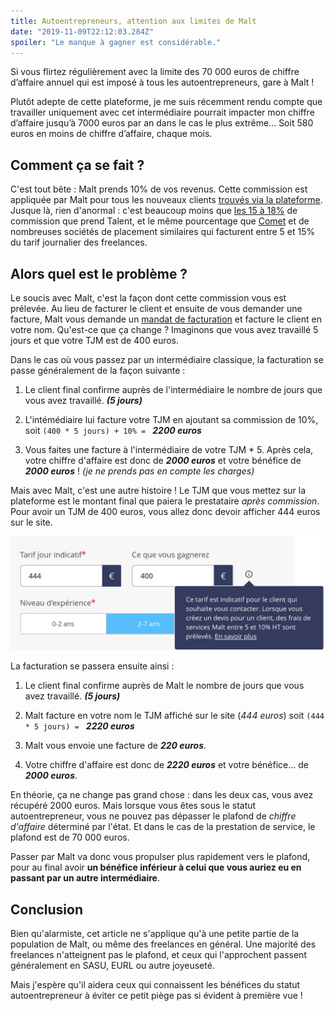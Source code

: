 ```yaml
---
title: Autoentrepreneurs, attention aux limites de Malt
date: "2019-11-09T22:12:03.284Z"
spoiler: "Le manque à gagner est considérable."
---
```


Si vous flirtez régulièrement avec la limite des 70 000 euros de chiffre d’affaire annuel qui est imposé à tous les autoentrepreneurs, gare à Malt !

Plutôt adepte de cette plateforme, je me suis récemment rendu compte que travailler uniquement avec cet intermédiaire pourrait impacter mon chiffre d’affaire jusqu’à 7000 euros par an dans le cas le plus extrême… Soit 580 euros en moins de chiffre d’affaire, chaque mois.

## Comment ça se fait ?

C'est tout bête : Malt prends 10% de vos revenus. Cette commission est appliquée par Malt pour tous les nouveaux clients [trouvés via la plateforme](https://help.malt.com/l/fr/article/dqiw8u82p2-y-a-t-il-une-commission-prelevee-par-malt).
Jusque là, rien d'anormal : c'est beaucoup moins que [les 15 à 18%](https://www.horizons-decisionnels.fr/Recrutement-de-developpeurs-informatiques-Talent-io-leve-2-M_a250.html) de commission que prend Talent, et le même pourcentage que [Comet](https://rmsnews.com/comet-freelances) et de nombreuses sociétés de placement similaires qui facturent entre 5 et 15% du tarif journalier des freelances.
 
## Alors quel est le problème ?

Le soucis avec Malt, c'est la façon dont cette commission vous est prélevée. Au lieu de facturer le client et ensuite de vous demander une facture, Malt vous demande un [mandat de facturation](https://help.malt.com/l/fr/article/n6typqae3a-est-ce-une-facture-de-malt-ou-du-freelance) et facture le client en votre nom. Qu'est-ce que ça change ? Imaginons que vous avez travaillé 5 jours et que votre TJM est de 400 euros.

Dans le cas où vous passez par un intermédiaire classique, la facturation se passe généralement de la façon suivante :

1. Le client final confirme auprès de l'intermédiaire le nombre de jours que vous avez travaillé. ***(5 jours)***

2. L'intémédiaire lui facture votre TJM en ajoutant sa commission de 10%, soit `(400 * 5 jours) + 10% = ` ***2200 euros***

3. Vous faites une facture à l'intermédiaire de votre TJM * 5. Après cela, votre chiffre d'affaire est donc de ***2000 euros*** et votre bénéfice de ***2000 euros*** ! *(je ne prends pas en compte les charges)*

Mais avec Malt, c'est une autre histoire ! Le TJM que vous mettez sur la plateforme est le montant final que paiera le prestataire *après commission*. Pour avoir un TJM de 400 euros, vous allez donc devoir afficher 444 euros sur le site.

![Le calculateur de TJM de Malt](./malt-tjm.jpg)

La facturation se passera ensuite ainsi :

1. Le client final confirme auprès de Malt le nombre de jours que vous avez travaillé. ***(5 jours)***

2. Malt facture en votre nom le TJM affiché sur le site (*444 euros*) soit `(444 * 5 jours) = ` ***2220 euros***

3. Malt vous envoie une facture de ***220 euros***.

4. Votre chiffre d'affaire est donc de ***2220 euros*** et votre bénéfice... de ***2000 euros***.

En théorie, ça ne change pas grand chose : dans les deux cas, vous avez récupéré 2000 euros. Mais lorsque vous êtes sous le statut autoentrepreneur, vous ne pouvez pas dépasser le plafond de *chiffre d'affaire* déterminé par l'état. Et dans le cas de la prestation de service, le plafond est de 70 000 euros.

Passer par Malt va donc vous propulser plus rapidement vers le plafond, pour au final avoir **un bénéfice inférieur à celui que vous auriez eu en passant par un autre intermédiaire**.

## Conclusion

Bien qu'alarmiste, cet article ne s'applique qu'à une petite partie de la population de Malt, ou même des freelances en général. Une majorité des freelances n'atteignent pas le plafond, et ceux qui l'approchent passent généralement en SASU, EURL ou autre joyeuseté.

Mais j'espère qu'il aidera ceux qui connaissent les bénéfices du statut autoentrepreneur à éviter ce petit piège pas si évident à première vue !
